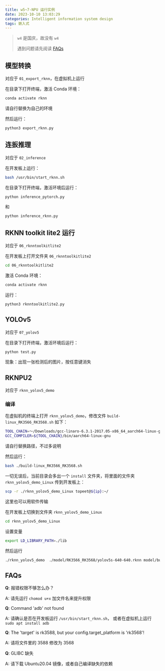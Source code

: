 ```yaml
---
title: w5~7-NPU 运行实例
date: 2023-10-10 13:03:29
categories: Intelligent information system design
tags: 嵌入式
---
```

>
> `w4` 是国庆，故没有 `w4`
>
> 遇到问题请先阅读 [FAQs](#faqs)
>
## 模型转换

对应于 `01_export_rknn`，在虚拟机上运行

在目录下打开终端，激活 Conda 环境：

```sh
conda activate rknn
```

请自行替换为自己的环境

然后运行：

```sh
python3 export_rknn.py
```

## 连扳推理

对应于 `02_inference`

在开发板上运行：

```sh
bash /usr/bin/start_rknn.sh
```

在目录下打开终端，激活环境后运行：

```python
python inference_pytorch.py
```

和

```python
python inference_rknn.py
```

## RKNN toolkit lite2 运行

对应于 `06_rknntoolkitlite2`

在开发板上打开文件夹 `06_rknntoolkitlite2`

```sh
cd 06_rknntoolkitlite2
```

激活 Conda 环境：

```sh
conda activate rknn
```

运行：

```python
python3 rknntoolkitlite2.py
```

## YOLOv5

对应于 `07_yolov5`

在目录下打开终端，激活环境后运行：

```sh
python test.py
```

现象：出现一张检测后的图片，按任意键消失

## RKNPU2

对应于 `rknn_yolov5_demo`

### 编译

在虚拟机的终端上打开 `rknn_yolov5_demo`，修改文件 `build-linux_RK3566_RK3568.sh` 如下：

```sh
TOOL_CHAIN=～/Downloads/gcc-linaro-6.3.1-2017.05-x86_64_aarch64-linux-gnu
GCC_COMPILER=${TOOL_CHAIN}/bin/aarch64-linux-gnu
```

请自行替换路径，不过多说明

然后运行：

```sh
bash ./build-linux_RK3566_RK3568.sh
```

一切无误后，当前目录会多出一个 `install` 文件夹，将里面的文件夹 `rknn_yolov5_demo_Linux` 传到开发板上：

```sh
scp -r ./rknn_yolov5_demo_Linux topeet@${ip}:~/
```

这里也可以用软件传输

在开发板上切换到文件夹 `rknn_yolov5_demo_Linux`

```sh
cd rknn_yolov5_demo_Linux
```

设置变量

```sh
export LD_LIBRARY_PATH=./lib
```

然后运行

```sh
./rknn_yolov5_demo  ./model/RK3566_RK3568/yolov5s-640-640.rknn model/bus.jpg
```

## FAQs

**Q**: 报错权限不够怎么办？

A: 请先运行 `chomod u+x` 加文件名来提升权限

**Q**: Command 'adb' not found

A: 请确认是否在开发板运行 `/usr/bin/start_rknn.sh`，
或者在虚拟机上运行 `sudo apt install adb`

**Q**: The 'target' is rk3588, but your config.target_platform is 'rk3568'!

A: 请将文件里的 3588 修改为 3568

**Q**: GLIBC 缺失

A: 请下载 Ubuntu20.04 镜像，或者自己编译缺失的依赖
